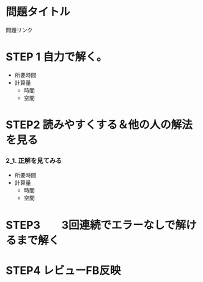 # 問題タイトル
問題リンク



# STEP 1 自力で解く。

- 所要時間　
- 計算量
    - 時間
    - 空間

# STEP2 読みやすくする＆他の人の解法を見る
### 2_1.  正解を見てみる
- 所要時間　
- 計算量
    - 時間
    - 空間

# STEP3　　3回連続でエラーなしで解けるまで解く

# STEP4 レビューFB反映